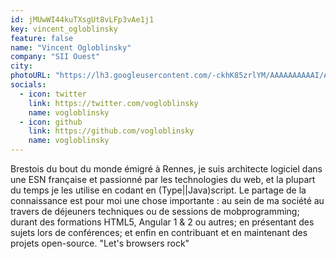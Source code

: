 ```yaml
---
id: jMUwWI44kuTXsgUt8vLFp3vAe1j1
key: vincent_ogloblinsky
feature: false
name: "Vincent Ogloblinsky"
company: "SII Ouest"
city: 
photoURL: "https://lh3.googleusercontent.com/-ckhK85zrlYM/AAAAAAAAAAI/AAAAAAAAC4g/G5DIeeyNEAM/photo.jpg"
socials:
  - icon: twitter
    link: https://twitter.com/vogloblinsky
    name: vogloblinsky
  - icon: github
    link: https://github.com/vogloblinsky
    name: vogloblinsky
---
```

Brestois du bout du monde émigré à Rennes, je suis architecte logiciel dans une ESN française et passionné par les technologies du web, et la plupart du temps je les utilise en codant en (Type||Java)script.
Le partage de la connaissance est pour moi une chose importante : au sein de ma société au travers de déjeuners techniques ou de sessions de mobprogramming; durant des formations HTML5, Angular 1 & 2 ou autres; en présentant des sujets lors de conférences; et enfin en contribuant et en maintenant des projets open-source.
"Let's browsers rock"

